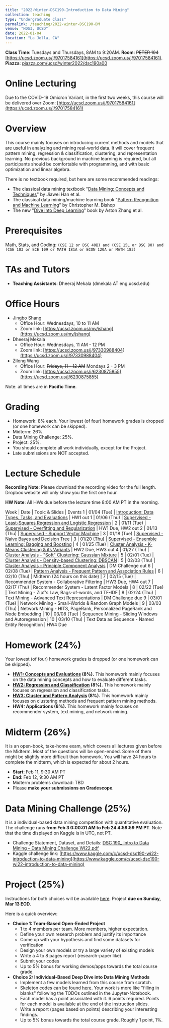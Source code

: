 ```yaml
---
title: "2022-Winter-DSC190-Introduction to Data Mining"
collection: teaching
type: "Undergraduate Class"
permalink: /teaching/2022-winter-DSC190-DM
venue: "HDSI, UCSD"
date: 2022-01-04
location: "La Jolla, CA"
---
```


**Class Time**: Tuesdays and Thursdays, 8AM to 9:20AM.  **Room**: ~~PETER 104~~ [https://ucsd.zoom.us/j/97017584161](https://ucsd.zoom.us/j/97017584161).  **Piazza**: [piazza.com/ucsd/winter2022/dsc190a00](https://piazza.com/ucsd/winter2022/dsc190a00)

Online Lecturing
======

Due to the COVID-19 Omicron Variant, in the first two weeks, this course will be delivered over Zoom: [https://ucsd.zoom.us/j/97017584161](https://ucsd.zoom.us/j/97017584161)


Overview
======

This course mainly focuses on introducing current methods and models that are useful in analyzing and mining real-world data. It will cover frequent pattern mining, regression & classification, clustering, and representation learning. No previous background in machine learning is required, but all participants should be comfortable with programming, and with basic optimization and linear algebra. 

There is no textbook required, but here are some recommended readings:
- The classical data mining textbook "[Data Mining: Concepts and Techniques](https://books.google.com/books/about/Data_Mining_Concepts_and_Techniques.html?id=pQws07tdpjoC&source=kp_book_description)" by Jiawei Han et al.
- The classical data mining/machine learning book "[Pattern Recognition and Machine Learning](https://books.google.com/books/about/Pattern_Recognition_and_Machine_Learning.html?id=HL4HrgEACAAJ&source=kp_book_description)" by Christopher M. Bishop
- The new "[Dive into Deep Learning](https://d2l.ai/)" book by Aston Zhang et al.


Prerequisites
======

Math, Stats, and Coding: `(CSE 12 or DSC 40B) and (CSE 15L or DSC 80) and (CSE 103 or ECE 109 or MATH 181A or ECON 120A or MATH 183)`

TAs and Tutors
======

- **Teaching Assistants**: Dheeraj Mekala (dmekala AT eng.ucsd.edu)

Office Hours
======

- Jingbo Shang
    - Office Hour: Wednesdays, 10 to 11 AM
    - Zoom link: [https://ucsd.zoom.us/my/jshang](https://ucsd.zoom.us/my/jshang)
- Dheeraj Mekala
    - Office Hour: Wednesdays, 11 AM - 12 PM
    - Zoom link: [https://ucsd.zoom.us/j/97330988404](https://ucsd.zoom.us/j/97330988404)
- Zilong Wang
    - Office Hour: ~~Fridays, 11 - 12 AM~~ Mondays 2 - 3 PM
    - Zoom link: [https://ucsd.zoom.us/j/6230875855](https://ucsd.zoom.us/j/6230875855)

Note: all times are in **Pacific Time**.

Grading
======

- Homework: 8% each. Your lowest (of four) homework grades is dropped (or one homework can be skipped).
- Midterm: 26%.
- Data Mining Challenge: 25%.
- Project: 25%.
- You should complete all work individually, except for the Project.
- Late submissions are NOT accepted.

Lecture Schedule
======

**Recording Note**: Please download the recording video for the full length. Dropbox website will only show you the first one hour.

**HW Note**: All HWs due before the lecture time 8:00 AM PT in the morning. 

Week | Date        | Topic & Slides                                                  | Events
1    | 01/04 (Tue) | [Introduction: Data Types, Tasks, and Evaluations](https://www.dropbox.com/sh/qza6t2wudbeuv6c/AABDFig0I6pJl3-PEp0wc0TFa?dl=0) | HW1 out
1    | 01/06 (Thu) | [Supervised - Least-Squares Regression and Logistic Regression](https://www.dropbox.com/sh/pcej1es5fapy22q/AAD0LyYYFpyGkKFo8xSQUc0la?dl=0) |
2    | 01/11 (Tue) | [Supervised - Overfitting and Regularization](https://www.dropbox.com/sh/n5esvro31rgjtir/AAA1rTfuVNBuDgjdtdUr5Tl8a?dl=0) | HW1 Due, HW2 out
2    | 01/13 (Thu) | [Supervised - Support Vector Machine](https://www.dropbox.com/sh/bewsh22xi095bvn/AAAKF4tjT_p8ObWc7Kes3TPpa?dl=0) |
3    | 01/18 (Tue) | [Supervised - Naive Bayes and Decision Tree](https://www.dropbox.com/sh/a1zjggncl3164nv/AAA09_C9vcusOJ7ssYLjc10Ba?dl=0) |
3    | 01/20 (Thu) | [Supervised - Ensemble Learning: Bagging and Boosting](https://www.dropbox.com/sh/z2yhhx04hot6rwq/AACeF5AvCu330fHT4glG07sba?dl=0) | 
4    | 01/25 (Tue) | [Cluster Analysis - K-Means Clustering & its Variants](https://www.dropbox.com/sh/hfv7g0e3i8r17tz/AADDB5GJtbWmr6OLmVHQ63Lna?dl=0) | HW2 Due, HW3 out
4    | 01/27 (Thu) | [Cluster Analysis - "Soft" Clustering: Gaussian Mixture](https://www.dropbox.com/sh/g15kdt7fc1p94hw/AAAUaWObO20yhYOTAOGZ-KUKa?dl=0) |
5    | 02/01 (Tue) | [Cluster Analysis - Density-based Clustering: DBSCAN](https://www.dropbox.com/sh/x1uqzul62090g3w/AADvK0Py7hMtZlpvFO13lNila?dl=0) |
5    | 02/03 (Thu) | [Cluster Analysis - Principle Component Analysis](https://www.dropbox.com/sh/cbplxwduz22y9ov/AADwkPdbBoRpBC-NVn21zAvAa?dl=0) | DM Challenge out
6    | 02/08 (Tue) | [Pattern Analysis - Frequent Pattern and Association Rules](https://www.dropbox.com/sh/fs6n9lbhnzode17/AABhk7ZMixrj5mOCJeKGMTt9a?dl=0) |
6    | 02/10 (Thu) | Midterm (24 hours on this date) |
7    | 02/15 (Tue) | Recommender System - Collaborative Filtering | HW3 Due, HW4 out
7    | 02/17 (Thu) | Recommender System - Latent Factor Models |
8    | 02/22 (Tue) | Text Mining - Zipf's Law, Bags-of-words, and TF-IDF |
8    | 02/24 (Thu) | Text Mining - Advanced Text Representations | DM Challenge due
9    | 03/01 (Tue) | Network Mining - Small-Worlds & Random Graph Models | 
9    | 03/03 (Thu) | Network Mining - HITS, PageRank, Personalized PageRank and Node Embedding |
10   | 03/08 (Tue) | Sequence Mining - Sliding Windows and Autoregression |
10   | 03/10 (Thu) | Text Data as Sequence - Named Entity Recognition | HW4 Due

Homework (24%)
======

Your lowest (of four) homework grades is dropped (or one homework can be skipped).

- **[HW1: Concepts and Evaluations](https://www.dropbox.com/s/d6edlfcu1ffncg6/DSC190_WI22_HW1.pdf?dl=0) (8%).** This homework mainly focuses on the data mining concepts and how to evaluate different tasks.
- **[HW2: Regression and Classification](https://www.dropbox.com/s/gkhtf9cz9sgjxcd/DSC190___WI22_HW2.pdf?dl=0) (8%).** This homework mainly focuses on regression and classification tasks.
- **[HW3: Cluster and Pattern Analysis](https://www.dropbox.com/s/iebng9l5kumqxlo/DSC190___WI22_HW3.pdf?dl=0) (8%).** This homework mainly focuses on clustering methods and frequent pattern mining methods.
- **HW4: Applications (8%).** This homework mainly focuses on recommender system, text mining, and network mining.

Midterm (26%)
======

It is an open-book, take-home exam, which covers all lectures given before the Midterm. Most of the questions will be open-ended. Some of them might be slightly more difficult than homework. You will have 24 hours to complete the midterm, which is expected for about 2 hours.

- **Start**: Feb 11, 9:30 AM PT
- **End**: Feb 12, 9:30 AM PT
- Midterm problems download: TBD
- Please **make your submissions on Gradescope**.

Data Mining Challenge (25%)
======

It is a individual-based data mining competition with quantitative evaluation. The challenge runs **from Feb 3 0:00:01 AM to Feb 24 4:59:59 PM PT**. Note that the time displayed on Kaggle is in UTC, not PT.

- Challenge Statement, Dataset, and Details: [DSC 190_ Intro to Data Mining – Data Mining Challenge WI22.pdf](https://www.dropbox.com/s/fxamufen8akk0ex/DSC%20190_%20Intro%20to%20Data%20Mining%20%E2%80%93%20Data%20Mining%20Challenge%20WI22.pdf?dl=0)
- Kaggle challenge link: [https://www.kaggle.com/c/ucsd-dsc190-wi22-introduction-to-data-mining](https://www.kaggle.com/c/ucsd-dsc190-wi22-introduction-to-data-mining)

Project (25%)
======

Instructions for both choices will be available [here](https://www.dropbox.com/s/aqkk6q6hjtpzwbq/Project%20Instructions.pdf?dl=0). Project ****due on Sunday, Mar 13 EOD****.

Here is a quick overview:
- **Choice 1: Team-Based Open-Ended Project**
    - 1 to 4 members per team. More members, higher expectation.
    - Define your own research problem and justify its importance
    - Come up with your hypothesis and find some datasets for verification
    - Design your own models or try a large variety of existing models
    - Write a 4 to 8 pages report (research-paper like)
    - Submit your codes
    - Up to 5% bonus for working demos/apps towards the total course grade.
- **Choice 2: Individual-Based Deep Dive into Data Mining Methods**
    - Implement a few models learned from this course from scratch.
    - Skeleton codes can be found [here](https://www.dropbox.com/sh/y5a5wvrysbl7mrd/AAARcWGHjlWRN9E-6B9H3KFCa?dl=0). Your work is more like "filling in blanks" following the TODOs outlined in the Jupyter-Notebook.
    - Each model has a point associated with it. 6 points required. Points for each model is available at the end of the instruction slides.
    - Write a report (pages based on points) describing your interesting findings.
    - Up to 5% bonus towards the total course grade. Roughly 1 point, 1%.
